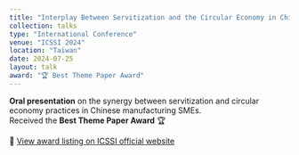 ```yaml
---
title: "Interplay Between Servitization and the Circular Economy in Chinese Manufacturing SMEs"
collection: talks
type: "International Conference"
venue: "ICSSI 2024"
location: "Taiwan"
date: 2024-07-25
layout: talk
award: "🏆 Best Theme Paper Award"
---
```


**Oral presentation** on the synergy between servitization and circular economy practices in Chinese manufacturing SMEs.  
Received the **Best Theme Paper Award** 🏆

🔗 [View award listing on ICSSI official website](https://icssi.s3tw.org.tw/OnePage.aspx?tid=150)
